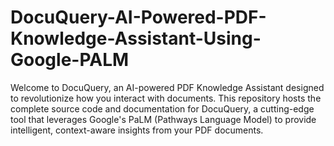 # DocuQuery-AI-Powered-PDF-Knowledge-Assistant-Using-Google-PALM
Welcome to DocuQuery, an AI-powered PDF Knowledge Assistant designed to revolutionize how you interact with documents. This repository hosts the complete source code and documentation for DocuQuery, a cutting-edge tool that leverages Google's PaLM (Pathways Language Model) to provide intelligent, context-aware insights from your PDF documents.
